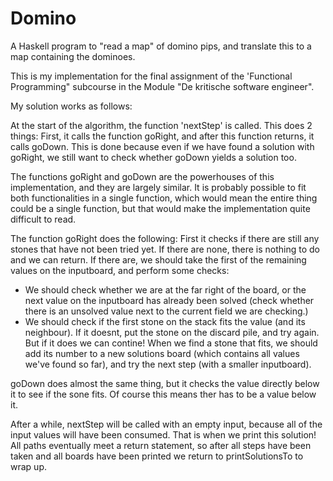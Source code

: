 # Domino
A Haskell program to "read a map" of domino pips, and translate this to a map containing the dominoes.


This is my implementation for the final assignment of the 'Functional Programming" subcourse in the Module "De kritische software engineer".

My solution works as follows:

At the start of the algorithm, the function 'nextStep' is called. This does 2 things:
First, it calls the function goRight, and after this function returns, it calls goDown. This is done because even if we have found a solution with goRight, we still want to check whether goDown yields a solution too.

The functions goRight and goDown are the powerhouses of this implementation, and they are largely similar. It is probably possible to fit both functionalities in a single function, which would mean the entire thing could be a single function, but that would make the implementation quite difficult to read.

The function goRight does the following:
First it checks if there are still any stones that have not been tried yet. If there are none, there is nothing to do and we can return.
If there are, we should take the first of the remaining values on the inputboard, and perform some checks:
  - We should check whether we are at the far right of the board, or the next value on the inputboard has already been solved (check whether there is an unsolved value next to the current field we are checking.)
  - We should check if the first stone on the stack fits the value (and its neighbour). If it doesnt, put the stone on the discard pile, and try again. But if it does we can contine!
When we find a stone that fits, we should add its number to a new solutions board (which contains all values we've found so far), and try the next step (with a smaller inputboard).

goDown does almost the same thing, but it checks the value directly below it to see if the sone fits. Of course this means ther has to be a value below it.

After a while, nextStep will be called with an empty input, because all of the input values will have been consumed. That is when we print this solution! All paths eventually meet a return statement, so after all steps have been taken and all boards have been printed we return to printSolutionsTo to wrap up.
